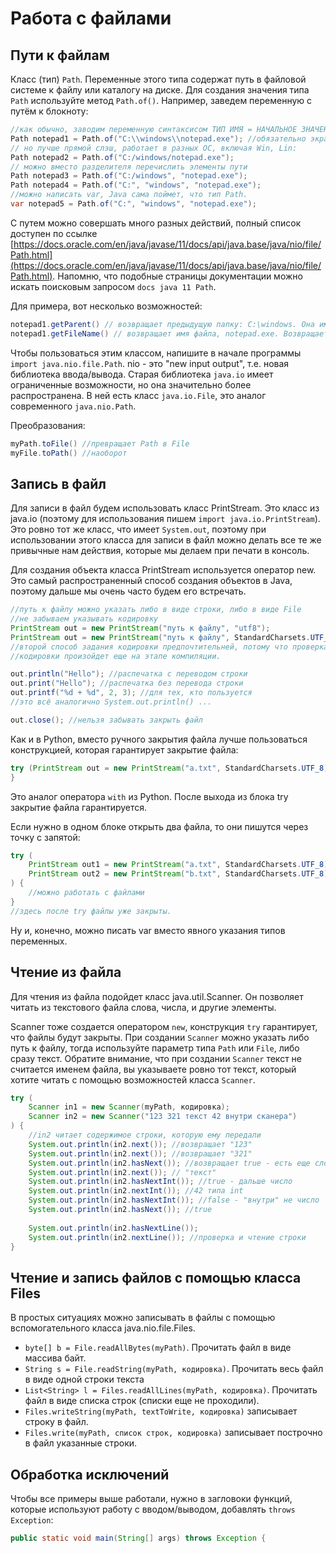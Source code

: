 # Работа с файлами

## Пути к файлам

Класс (тип) `Path`. Переменные этого типа содержат путь в файловой системе к файлу или
каталогу на диске. Для создания значения типа `Path` используйте метод `Path.of()`. Например, заведем переменную с путём к блокноту:

```java
//как обычно, заводим переменную синтаксисом ТИП ИМЯ = НАЧАЛЬНОЕ ЗНАЧЕНИЕ
Path notepad1 = Path.of("C:\\windows\\notepad.exe"); //обязательно экранируем обратный слэш
// но лучше прямой слэш, работает в разных ОС, включая Win, Lin:
Path notepad2 = Path.of("C:/windows/notepad.exe");
// можно вместо разделителя перечислить элементы пути
Path notepad3 = Path.of("C:/windows", "notepad.exe");
Path notepad4 = Path.of("C:", "windows", "notepad.exe");
//можно написать var, Java сама поймет, что тип Path.
var notepad5 = Path.of("C:", "windows", "notepad.exe");
```

С путем можно совершать много разных действий, полный список доступен по ссылке [https://docs.oracle.com/en/java/javase/11/docs/api/java.base/java/nio/file/Path.html](https://docs.oracle.com/en/java/javase/11/docs/api/java.base/java/nio/file/Path.html).
Напомню, что подобные страницы документации можно искать поисковым запросом `docs java 11 Path`.

Для примера, вот несколько возможностей:
```java
notepad1.getParent() // возвращает предыдущую папку: C:\windows. Она имеет тип Path
notepad1.getFileName() // возвращает имя файла, notepad.exe. Возвращает тип Path
```

Чтобы пользоваться этим классом, напишите в начале программы `import java.nio.file.Path`. nio - это "new input output", т.е.
новая библиотека ввода/вывода. Старая библиотека `java.io` имеет ограниченные возможности, но она значительно более распространена.
В ней есть класс `java.io.File`, это аналог современного `java.nio.Path`.

Преобразования:
```java
myPath.toFile() //превращает Path в File
myFile.toPath() //наоборот
```

## Запись в файл

Для записи в файл будем использовать класс PrintStream. Это класс
из java.io (поэтому для использования пишем `import java.io.PrintStream`).
Это ровно тот же класс, что имеет `System.out`, поэтому при
использовании этого класса для записи в файл можно делать все те же
привычные нам действия, которые мы делаем при печати в консоль.

Для создания объекта класса PrintStream используется оператор new. Это самый распространенный способ создания
объектов в Java, поэтому дальше мы очень часто будем его встречать.

```java
//путь к файлу можно указать либо в виде строки, либо в виде File
//не забываем указывать кодировку
PrintStream out = new PrintStream("путь к файлу", "utf8");
PrintStream out = new PrintStream("путь к файлу", StandardCharsets.UTF_8);
//второй способ задания кодировки предпочтительней, потому что проверка правильности
//кодировки произойдет еще на этапе компиляции.

out.println("Hello"); //распечатка с переводом строки
out.print("Hello"); //распечатка без перевода строки
out.printf("%d + %d", 2, 3); //для тех, кто пользуется
//это всё аналогично System.out.println() ...

out.close(); //нельзя забывать закрыть файл
```

Как и в Python, вместо ручного закрытия файла лучше пользоваться конструкцией, которая гарантирует закрытие файла:

```java
try (PrintStream out = new PrintStream("a.txt", StandardCharsets.UTF_8)) {
}
```

Это аналог оператора `with` из Python. После выхода из блока try закрытие файла гарантируется.

Если нужно в одном блоке открыть два файла, то они пишутся через точку с запятой:
```java
try (
    PrintStream out1 = new PrintStream("a.txt", StandardCharsets.UTF_8);
    PrintStream out2 = new PrintStream("b.txt", StandardCharsets.UTF_8);
) {
    //можно работать с файлами
}
//здесь после try файлы уже закрыты.
```

Ну и, конечно, можно писать var вместо явного указания типов переменных.

## Чтение из файла

Для чтения из файла подойдет класс java.util.Scanner.
Он позволяет читать из текстового файла слова, числа, и другие элементы.

Scanner тоже создается оператором `new`, конструкция `try` гарантирует, что файлы будут закрыты.
При создании `Scanner` можно указать либо путь к файлу, тогда используйте параметр типа `Path` или `File`, либо сразу текст.
Обратите внимание, что при создании `Scanner` текст не считается именем файла, вы указываете ровно тот текст, который хотите читать
с помощью возможностей класса `Scanner`.

```java
try (
    Scanner in1 = new Scanner(myPath, кодировка);
    Scanner in2 = new Scanner("123 321 текст 42 внутри сканера")
) {
    //in2 читает содержимое строки, которую ему передали
    System.out.println(in2.next()); //возвращает "123"
    System.out.println(in2.next()); //возвращает "321"
    System.out.println(in2.hasNext()); //возвращает true - есть еще слово
    System.out.println(in2.next()); // "текст"
    System.out.println(in2.hasNextInt()); //true - дальше число
    System.out.println(in2.nextInt()); //42 типа int
    System.out.println(in2.hasNextInt()); //false - "внутри" не число
    System.out.println(in2.hasNext()); //true
    
    System.out.println(in2.hasNextLine());
    System.out.println(in2.nextLine()); //проверка и чтение строки
}
```

## Чтение и запись файлов с помощью класса Files
В простых ситуациях можно записывать в файлы с помощью вспомогательного
класса java.nio.file.Files.

* `byte[] b = File.readAllBytes(myPath)`. Прочитать файл в виде
массива байт.
* `String s = File.readString(myPath, кодировка)`. Прочитать весь файл
в виде одной строки текста
* `List<String> l = Files.readAllLines(myPath, кодировка)`. Прочитать
файл в виде списка строк (списки еще не проходили).
* `Files.writeString(myPath, textToWrite, кодировка)` записывает строку
в файл.
* `Files.write(myPath, список строк, кодировка)` записывает построчно
в файл указанные строки.


## Обработка исключений
Чтобы все примеры выше работали, нужно в загловоки функций, которые
используют работу с вводом/выводом, добавлять `throws Exception`:

```java
public static void main(String[] args) throws Exception {
```

